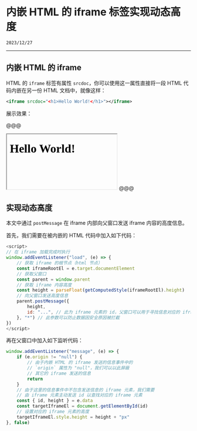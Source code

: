 # 内嵌 HTML 的 iframe 标签实现动态高度

``2023/12/27``

- - -

## 内嵌 HTML 的 iframe

HTML 的 ``iframe`` 标签有属性 ``srcdoc``，你可以使用这一属性直接将一段 HTML 代码内嵌在另一份 HTML 文档中，就像这样：

```xml
<iframe srcdoc="<h1>Hello World!</h1>"></iframe>
```

展示效果：

@@@
<iframe srcdoc="<h1>Hello World!</h1>"></iframe>
@@@

## 实现动态高度

本文中通过 ``postMessage`` 在 iframe 内部向父窗口发送 iframe 内容的高度信息。

首先，我们需要在被内嵌的 HTML 代码中加入如下代码：

```javascript
<script>
// 在 iframe 加载完成时执行
window.addEventListener("load", (e) => {
    // 获取 iframe 的根节点（html 节点）
    const iframeRootEl = e.target.documentElement
    // 获取父窗口
    const parent = window.parent
    // 获取 iframe 内容高度
    const height = parseFloat(getComputedStyle(iframeRootEl).height)
    // 向父窗口发送高度信息
    parent.postMessage({
        height,
        id: "...", // 此为 iframe 元素的 id，父窗口可以用于寻找信息对应的 iframe 元素
    }, "*") // 此参数可以防止数据因安全原因被拦截
})
</script>
```

再在父窗口中加入如下监听代码：

```javascript
window.addEventListener("message", (e) => {
    if (e.origin != "null") {
        // 由于内嵌 HTML 的 iframe 发送的信息事件中的
        // `origin` 属性为 "null"，我们可以以此屏蔽
        // 其它的 iframe 发送的信息
        return
    }
    // 由于这里的信息事件中不包含发送信息的 iframe 元素，我们需要
    // 由 iframe 元素主动发送 id 以查找对应的 iframe 元素
    const { id, height } = e.data
    const targetIframeEl = document.getElementById(id)
    // 设置对应的 iframe 元素的高度
    targetIframeEl.style.height = height + "px"
}, false)
```


